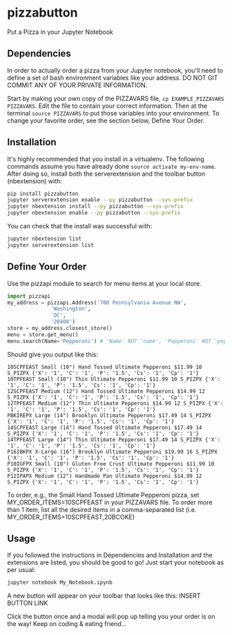 # pizzabutton
Put a Pizza in your Jupyter Notebook

## Dependencies
In order to actually order a pizza from your Jupyter notebook, you'll need
to define a set of bash environment variables like your address. DO NOT 
GIT COMMIT ANY OF YOUR PRIVATE INFORMATION.

Start by making your own copy of the PIZZAVARS file, `cp EXAMPLE_PIZZAVARS PIZZAVARS`. Edit the file to contain your correct information. Then at the terminal `source PIZZAVARS` to put those variables into your environment. To change your favorite order, see the section below, Define Your Order.

## Installation
It's highly recommended that you install in a virtualenv. The following commands assume you have already done `source activate my-env-name`. After doing so, install both the serverextension and the toolbar button (nbextension) with:

```bash
pip install pizzabutton
jupyter serverextension enable --py pizzabutton --sys-prefix
jupyter nbextension install --py pizzabutton --sys-prefix
jupyter nbextension enable --py pizzabutton --sys-prefix
```

You can check that the install was successful with:
```bash
jupyter nbextension list
jupyter serverextension list
```

## Define Your Order
Use the pizzapi module to search for menu items at your local store.
```python
import pizzapi
my_address = pizzapi.Address('700 Pennsylvania Avenue NW',
			  'Washington',
			  'DC',
			  '20408')
store = my_address.closest_store()
menu = store.get_menu()
menu.search(Name='Pepperoni') # 'Name' NOT 'name', 'Pepperoni' NOT 'pepperoni'
```
Should give you output like this:
```
10SCPFEAST Small (10") Hand Tossed Ultimate Pepperoni $11.99 10 S_PIZPX {'X': '1', 'C': '1', 'P': '1.5', 'Cs': '1', 'Cp': '1'}
10TPFEAST Small (10") Thin Ultimate Pepperoni $11.99 10 S_PIZPX {'X': '1', 'C': '1', 'P': '1.5', 'Cs': '1', 'Cp': '1'}
12SCPFEAST Medium (12") Hand Tossed Ultimate Pepperoni $14.99 12 S_PIZPX {'X': '1', 'C': '1', 'P': '1.5', 'Cs': '1', 'Cp': '1'}
12TPFEAST Medium (12") Thin Ultimate Pepperoni $14.99 12 S_PIZPX {'X': '1', 'C': '1', 'P': '1.5', 'Cs': '1', 'Cp': '1'}
PBKIREPX Large (14") Brooklyn Ultimate Pepperoni $17.49 14 S_PIZPX {'X': '1', 'C': '1', 'P': '1.5', 'Cs': '1', 'Cp': '1'}
14SCPFEAST Large (14") Hand Tossed Ultimate Pepperoni $17.49 14 S_PIZPX {'X': '1', 'C': '1', 'P': '1.5', 'Cs': '1', 'Cp': '1'}
14TPFEAST Large (14") Thin Ultimate Pepperoni $17.49 14 S_PIZPX {'X': '1', 'C': '1', 'P': '1.5', 'Cs': '1', 'Cp': '1'}
P16IBKPX X-Large (16") Brooklyn Ultimate Pepperoni $19.99 16 S_PIZPX {'X': '1', 'C': '1', 'P': '1.5', 'Cs': '1', 'Cp': '1'}
P10IGFPX Small (10") Gluten Free Crust Ultimate Pepperoni $11.99 10 S_PIZPX {'X': '1', 'C': '1', 'P': '1.5', 'Cs': '1', 'Cp': '1'}
P12IPAPX Medium (12") Handmade Pan Ultimate Pepperoni $14.99 12 S_PIZPX {'X': '1', 'C': '1', 'P': '1.5', 'Cs': '1', 'Cp': '1'}
```
To order, e.g., the Small Hand Tossed Ultimate Pepperoni pizza, set MY_ORDER_ITEMS=10SCPFEAST in your PIZZAVARS file. To order more than 1 item, list all the desired items in a comma-separated list (i.e. MY_ORDER_ITEMS=10SCPFEAST,20BCOKE)

## Usage
If you followed the instructions in Dependencies and Installation and the extensions are listed, you should be good to go! Just start your notebook as per usual:
```bash
jupyter notebook My_Notebook.ipynb
```
A new button will appear on your toolbar that looks like this:
INSERT BUTTON LINK

Click the button once and a modal will pop up telling you your order is on the way! Keep on coding & eating friend...
